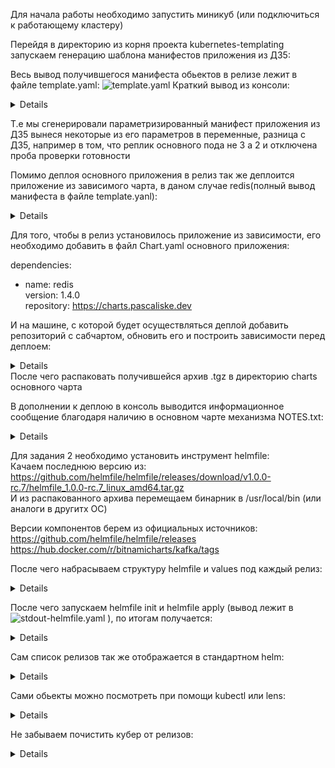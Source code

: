 
Для начала работы необходимо запустить миникуб (или подключиться к работающему кластеру)

Перейдя в директорию из корня проекта kubernetes-templating запускаем генерацию шаблона манифестов приложения из ДЗ5:  


Весь вывод  получившегося манифеста обьектов в релизе лежит в файле template.yaml:
![template.yaml](template.yaml)
Краткий вывод из консоли:  
<details>

```bash
valyan@valyan-pc:~/proj/Valyanchik_repo/kubernetes-templating$ helm upgrade homework6   ./templating   --install --dry-run   -n homework
Release "homework6" does not exist. Installing it now.
NAME: homework6
LAST DEPLOYED: Tue Dec  3 16:10:30 2024
NAMESPACE: homework
STATUS: pending-install
REVISION: 1
TEST SUITE: None
HOOKS:
MANIFEST:

```
</details>

Т.е мы сгенерировали параметризированный манифест приложения из ДЗ5 вынеся некоторые из его параметров в переменные, разница с ДЗ5, например в том, что реплик основного пода не 3 а 2 и отключена проба проверки готовности

Помимо деплоя основного приложения в релиз так же деплоится приложение из зависимого чарта, в даном случае redis(полный вывод манифеста в файле template.yanl):

<details>

```bash
# Source: kubernetes-templating/charts/redis/templates/controller.yaml
apiVersion: apps/v1
kind: StatefulSet
metadata:
  name: homework6-redis

```
</details>

Для того, чтобы в релиз установилось приложение из зависимости, его необходимо добавить в файл Chart.yaml основного приложения:  

dependencies:  
- name: redis  
  version: 1.4.0  
  repository: https://charts.pascaliske.dev  

И на машине, с которой будет осуществляться деплой добавить репозиторий с сабчартом, обновить его и построить зависимости перед деплоем:  
<details>

```bash
valyan@valyan-pc:~/proj/Valyanchik_repo/kubernetes-templating/templating$ helm repo add pascaliske https://charts.pascaliske.dev
"pascaliske" has been added to your repositories
valyan@valyan-pc:~/proj/Valyanchik_repo/kubernetes-templating/templating$ helm repo list
NAME      	URL                          
pascaliske	https://charts.pascaliske.dev
valyan@valyan-pc:~/proj/Valyanchik_repo/kubernetes-templating/templating$ helm dependency build
Hang tight while we grab the latest from your chart repositories...
...Successfully got an update from the "pascaliske" chart repository
Update Complete. ⎈Happy Helming!⎈
Saving 1 charts
Downloading redis from repo https://charts.pascaliske.dev
Deleting outdated charts
```
</details>
После чего распаковать получившейся архив .tgz в директорию charts основного чарта  

В дополнении к деплою в консоль выводится информационное сообщение благодаря наличию в основном чарте механизма NOTES.txt:  

<details>

```bash
NOTES:  
1. Get the application URL by running these commands:  
echo "Visit http://homework.otus:30080/homepage to use your application"  
```
</details>

Для задания 2 необходимо установить инструмент helmfile:  
Качаем последнюю версию из:  
https://github.com/helmfile/helmfile/releases/download/v1.0.0-rc.7/helmfile_1.0.0-rc.7_linux_amd64.tar.gz  
И из распакованного архива перемещаем бинарник в /usr/local/bin (или аналоги в другитх ОС)  

Версии компонентов берем из официальных источников:  
https://github.com/helmfile/helmfile/releases    
https://hub.docker.com/r/bitnamicharts/kafka/tags    

После чего набрасываем структуру helmfile и  values под каждый релиз:   

<details>

```bash
##helmfile.yaml
releases:
  - name: kafka-prod
    chart: oci://registry-1.docker.io/bitnamicharts/kafka 
    version: 31.0.0
    namespace: prod
    values:
      - values-prod.yaml

  - name: kafka-dev
    chart: oci://registry-1.docker.io/bitnamicharts/kafka 
    version: 31.0.0
    namespace: dev
    values:
      - values-dev.yaml

##values-dev.yaml
controller:
  replicaCount: 1
image:
  tag: "3.9.0" 
auth:
  enabled: false
externalAccess:
  enabled: false
service:
  type: ClusterIP

##values-prod.yaml
controller:
  replicaCount: 5
image:
  tag: "3.5.2"
auth:
  enabled: true
  sasl:
    enabled: true
    mechanism: PLAIN
externalAccess:
  enabled: false
service:
  type: ClusterIP
readinessProbe:
  tcpSocket:
    port: 9092
  initialDelaySeconds: 30
  periodSeconds: 10
  timeoutSeconds: 5
  failureThreshold: 3
```
</details>

После чего запускаем helmfile init и helmfile apply (вывод лежит в ![stdout-helmfile.yaml](stdout-helmfile.yaml) ), по итогам получается:

<details>

```bash
UPDATED RELEASES:
NAME         NAMESPACE   CHART                                            VERSION   DURATION
kafka-prod   prod        oci://registry-1.docker.io/bitnamicharts/kafka   31.0.0          2s
kafka-dev    dev         oci://registry-1.docker.io/bitnamicharts/kafka   31.0.0          2s
```
</details>

Сам список релизов так же отображается в стандартном helm:  
<details>

```bash

valyan@valyan-pc:~/proj/Valyanchik_repo/kubernetes-templating$ helm list -A
NAME      	NAMESPACE	REVISION	UPDATED                                	STATUS  	CHART       	APP VERSION
kafka-dev 	dev      	1       	2024-12-03 17:03:06.505025715 +0300 MSK	deployed	kafka-31.0.0	3.9.0      
kafka-prod	prod     	1       	2024-12-03 17:03:06.50596164 +0300 MSK 	deployed	kafka-31.0.0	3.9.0 
```
</details>


Сами обьекты можно посмотреть при помощи kubectl или lens:  

<details>

```bash
valyan@valyan-pc:~/proj/Valyanchik_repo/kubernetes-templating$ k get all -n prod
NAME                          READY   STATUS    RESTARTS   AGE
pod/kafka-prod-controller-0   1/1     Running   0          3m53s
pod/kafka-prod-controller-1   1/1     Running   0          3m53s
pod/kafka-prod-controller-2   1/1     Running   0          3m53s
pod/kafka-prod-controller-3   1/1     Running   0          3m53s
pod/kafka-prod-controller-4   1/1     Running   0          3m53s

NAME                                     TYPE        CLUSTER-IP       EXTERNAL-IP   PORT(S)                      AGE
service/kafka-prod                       ClusterIP   10.107.218.209   <none>        9092/TCP                     3m53s
service/kafka-prod-controller-headless   ClusterIP   None             <none>        9094/TCP,9092/TCP,9093/TCP   3m53s

NAME                                     READY   AGE
statefulset.apps/kafka-prod-controller   5/5     3m53s
valyan@valyan-pc:~/proj/Valyanchik_repo/kubernetes-templating$ k get all -n dev
NAME                         READY   STATUS    RESTARTS   AGE
pod/kafka-dev-controller-0   1/1     Running   0          3m57s

NAME                                    TYPE        CLUSTER-IP       EXTERNAL-IP   PORT(S)                      AGE
service/kafka-dev                       ClusterIP   10.108.115.209   <none>        9092/TCP                     3m57s
service/kafka-dev-controller-headless   ClusterIP   None             <none>        9094/TCP,9092/TCP,9093/TCP   3m57s

NAME                                    READY   AGE
statefulset.apps/kafka-dev-controller   1/1     3m57s
```
</details>


Не забываем почистить кубер от релизов:
<details>

```bash
valyan@valyan-pc:~/proj/Valyanchik_repo/kubernetes-templating$ helm uninstall -n dev kafka-dev
release "kafka-dev" uninstalled
valyan@valyan-pc:~/proj/Valyanchik_repo/kubernetes-templating$ helm uninstall -n prod kafka-prod
release "kafka-prod" uninstalled
valyan@valyan-pc:~/proj/Valyanchik_repo/kubernetes-templating$ helm list -A
NAME	NAMESPACE	REVISION	UPDATED	STATUS	CHART	APP VERSION
```
</details>



